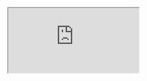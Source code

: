 <iframe src="https://docs.google.com/spreadsheets/d/e/2PACX-1vT1SPMVyXy3F_6pGDyFSDckZvU06sy_FkzZF2-_7t--qqkJ4SsMzsUV7zYBAbxf49S1RYao18WYtY4s/pubhtml?widget=true&amp;headers=false"></iframe>
